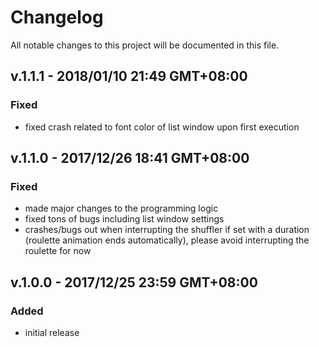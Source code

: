 # Changelog
All notable changes to this project will be documented in
this file.

## v.1.1.1 - 2018/01/10 21:49 GMT+08:00
### Fixed
* fixed crash related to font color of list window upon
first execution

## v.1.1.0 - 2017/12/26 18:41 GMT+08:00
### Fixed
* made major changes to the programming logic
* fixed tons of bugs including list window settings
* crashes/bugs out when interrupting the shuffler if set
with a duration (roulette animation ends automatically),
please avoid interrupting the roulette for now

## v.1.0.0 - 2017/12/25 23:59 GMT+08:00
### Added
* initial release